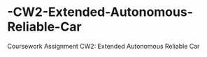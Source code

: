 # -CW2-Extended-Autonomous-Reliable-Car
Coursework Assignment CW2: Extended Autonomous Reliable Car
